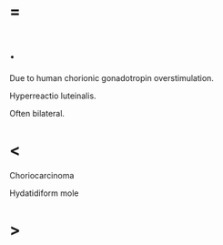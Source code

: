 # =

# .

Due to human chorionic gonadotropin overstimulation.

Hyperreactio luteinalis.

Often bilateral.

# <

Choriocarcinoma

Hydatidiform mole

# >

